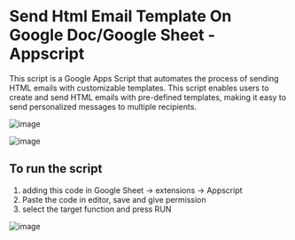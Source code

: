 # Send Html Email Template On Google Doc/Google Sheet - Appscript

This script is a Google Apps Script that automates the process of sending HTML emails with customizable templates. This script enables users to create and send HTML emails with pre-defined templates, making it easy to send personalized messages to multiple recipients.

![image](https://user-images.githubusercontent.com/5538753/221528017-723ec867-fd3d-4456-a248-d6bba60c51ab.png)

![image](https://user-images.githubusercontent.com/5538753/221528610-1a831586-bccb-45fa-b17d-021ab68dad6a.png)


## To run the script
1. adding this code in Google Sheet -> extensions -> Appscript
2. Paste the code in editor, save and give permission
3. select the target function and press RUN

![image](https://user-images.githubusercontent.com/5538753/221506476-aa8d9eb9-1dcd-4257-a03d-330199bfc3bd.png)

